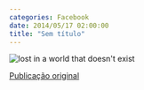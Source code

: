 ```yaml
---
categories: Facebook
date: 2014/05/17 02:00:00
title: "Sem título"
---
```


![lost in a world that doesn't exist][1]

[Publicação original](https://www.facebook.com/photo.php?fbid=1424308344506196&set=a.1418042228466141.1073741828.1418031755133855)

[1]: ../../img/984072_1424308344506196_1156352315126330472_n.jpg

